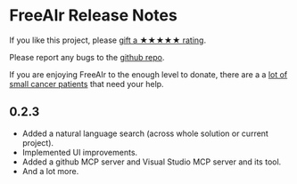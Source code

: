 # FreeAIr Release Notes

If you like this project, please [gift a ★★★★★ rating](https://marketplace.visualstudio.com/items?itemName=lsoft.FreeAIr).

Please report any bugs to the [github repo](https://github.com/lsoft/FreeAIr).

If you are enjoying FreeAIr to the enough level to donate, there are a a [lot of small cancer patients](https://advitausa.org/au/index.php/donate/) that need your help.

## 0.2.3

- Added a natural language search (across whole solution or current project).
- Implemented UI improvements.
- Added a github MCP server and Visual Studio MCP server and its tool.
- And a lot more.
